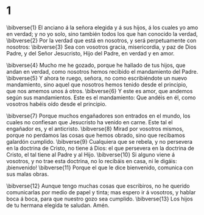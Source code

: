 # 1 
\bibverse{1} El anciano á la señora elegida y á sus hijos, á los cuales yo amo en verdad; y no yo solo, sino también todos los que han conocido la verdad, \bibverse{2} Por la verdad que está en nosotros, y será perpetuamente con nosotros: \bibverse{3} Sea con vosotros gracia, misericordia, y paz de Dios Padre, y del Señor Jesucristo, Hijo del Padre, en verdad y en amor. 

\bibverse{4} Mucho me he gozado, porque he hallado de tus hijos, que andan en verdad, como nosotros hemos recibido el mandamiento del Padre. \bibverse{5} Y ahora te ruego, señora, no como escribiéndote un nuevo mandamiento, sino aquel que nosotros hemos tenido desde el principio, que nos amemos unos á otros. \bibverse{6} Y este es amor, que andemos según sus mandamientos. Este es el mandamiento: Que andéis en él, como vosotros habéis oído desde el principio. 

\bibverse{7} Porque muchos engañadores son entrados en el mundo, los cuales no confiesan que Jesucristo ha venido en carne. Este tal el engañador es, y el anticristo. \bibverse{8} Mirad por vosotros mismos, porque no perdamos las cosas que hemos obrado, sino que recibamos galardón cumplido. \bibverse{9} Cualquiera que se rebela, y no persevera en la doctrina de Cristo, no tiene á Dios: el que persevera en la doctrina de Cristo, el tal tiene al Padre y al Hijo. \bibverse{10} Si alguno viene á vosotros, y no trae esta doctrina, no lo recibáis en casa, ni le digáis: ¡bienvenido! \bibverse{11} Porque el que le dice bienvenido, comunica con sus malas obras. 

\bibverse{12} Aunque tengo muchas cosas que escribiros, no he querido comunicarlas por medio de papel y tinta; mas espero ir á vosotros, y hablar boca á boca, para que nuestro gozo sea cumplido. \bibverse{13} Los hijos de tu hermana elegida te saludan. Amén. 